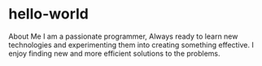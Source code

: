 # hello-world
About Me
I am a passionate programmer,
Always ready to learn new technologies and experimenting them into creating something effective.
I enjoy finding new and more efficient solutions to the problems.
